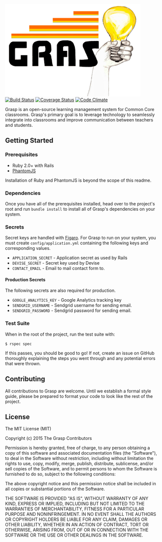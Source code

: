 ![Grasp](app/assets/images/grasp.png) [![Build Status](https://travis-ci.org/graspapp/grasp.png?branch=master)](https://travis-ci.org/graspapp/grasp) [![Coverage Status](https://coveralls.io/repos/graspapp/grasp/badge.png?branch=master)](https://coveralls.io/r/graspapp/grasp?branch=master) [![Code Climate](https://codeclimate.com/github/graspapp/grasp.png)](https://codeclimate.com/github/graspapp/grasp)

Grasp is an open-source learning management system for Common Core classrooms.
Grasp's primary goal is to leverage technology to seamlessly integrate into
classrooms and improve communication between teachers and students.

## Getting Started

### Prerequisites

* Ruby 2.0+ with Rails
* [PhantomJS](http://phantomjs.org/)

Installation of Ruby and PhantomJS is beyond the scope of this readme.

### Dependencies

Once you have all of the prerequisites installed, head over to the project's
root and run `bundle install` to install all of Grasp's dependencies on your
system.

### Secrets

Secret keys are handled with [Figaro](https://github.com/laserlemon/figaro).
For Grasp to run on your system, you must create `config/application.yml`
containing the following keys and corresponding values.

* `APPLICATION_SECRET` - Application secret as used by Rails
* `DEVISE_SECRET` - Secret key used by Devise
* `CONTACT_EMAIL` - Email to mail contact form to.

#### Production Secrets

The following secrets are also required for production.

* `GOOGLE_ANALYTICS_KEY` - Google Analytics tracking key
* `SENDGRID_USERNAME` - Sendgrid username for sending email.
* `SENDGRID_PASSWORD` - Sendgrid password for sending email.

### Test Suite

When in the root of the project, run the test suite with:

    $ rspec spec

If this passes, you should be good to go! If not, create an issue on GitHub
thoroughly explaining the steps you went through and any potential errors that
were thrown.

## Contributing

All contributions to Grasp are welcome. Until we establish a formal style
guide, please be prepared to format your code to look like the rest of the
project.

## License

The MIT License (MIT)

Copyright (c) 2015 The Grasp Contributors

Permission is hereby granted, free of charge, to any person obtaining a copy
of this software and associated documentation files (the "Software"), to deal
in the Software without restriction, including without limitation the rights
to use, copy, modify, merge, publish, distribute, sublicense, and/or sell
copies of the Software, and to permit persons to whom the Software is
furnished to do so, subject to the following conditions:

The above copyright notice and this permission notice shall be included in
all copies or substantial portions of the Software.

THE SOFTWARE IS PROVIDED "AS IS", WITHOUT WARRANTY OF ANY KIND, EXPRESS OR
IMPLIED, INCLUDING BUT NOT LIMITED TO THE WARRANTIES OF MERCHANTABILITY,
FITNESS FOR A PARTICULAR PURPOSE AND NONINFRINGEMENT. IN NO EVENT SHALL THE
AUTHORS OR COPYRIGHT HOLDERS BE LIABLE FOR ANY CLAIM, DAMAGES OR OTHER
LIABILITY, WHETHER IN AN ACTION OF CONTRACT, TORT OR OTHERWISE, ARISING FROM,
OUT OF OR IN CONNECTION WITH THE SOFTWARE OR THE USE OR OTHER DEALINGS IN
THE SOFTWARE.
